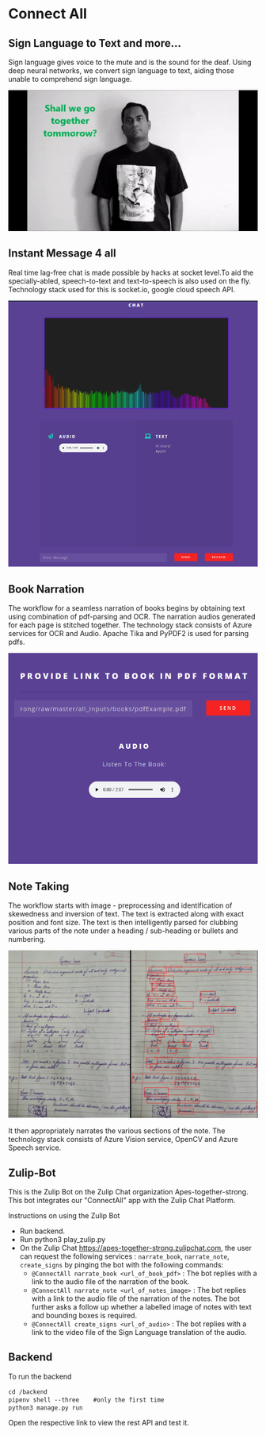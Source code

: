 # Connect All

## Sign Language to Text and more...

Sign language gives voice to the mute and is the sound for the deaf. Using deep neural networks, we convert sign language to text, aiding those unable to comprehend sign language.

![Sign Language Example](https://raw.githubusercontent.com/hackabit19/Apes_together_strong/master/backend/app/main/utils/toSignTranslator/ISL_Gifs/shall%20we%20go%20together%20tommorow.gif)

## Instant Message 4 all

Real time lag-free chat is made possible by hacks at socket level.To aid the specially-abled, speech-to-text and text-to-speech is also used on the fly. Technology stack used for this is socket.io, google cloud speech API.

![Instant Message 4 all](https://raw.githubusercontent.com/hackabit19/Apes_together_strong/master/all_inputs/im4all_example/im4all.png)

## Book Narration

The workflow for a seamless narration of books begins by obtaining text using combination of pdf-parsing and OCR. The narration audios generated for each page is stitched together. The technology stack consists of Azure services for OCR and Audio. Apache Tika and PyPDF2 is used for parsing pdfs.

![Book Narration](https://raw.githubusercontent.com/hackabit19/Apes_together_strong/master/all_inputs/books/book_ex_website.png)

## Note Taking

The workflow starts with image - preprocessing and identification of skewedness and inversion of text. The text is extracted along with exact position and font size. The text is then intelligently parsed for clubbing various parts of the note under a heading / sub-heading or bullets and numbering.

![Note Example](https://raw.githubusercontent.com/hackabit19/Apes_together_strong/master/all_inputs/notes/note_ex.png)

It then appropriately narrates the various sections of the note. The technology stack consists of Azure Vision service, OpenCV and Azure Speech service.

## Zulip-Bot

This is the Zulip Bot on the Zulip Chat organization Apes-together-strong. This bot integrates our "ConnectAll" app with the Zulip Chat Platform.

Instructions on using the Zulip Bot
- Run backend.
- Run python3 play_zulip.py
- On the Zulip Chat https://apes-together-strong.zulipchat.com, the user can request the following services : `narrate_book`, `narrate_note`, `create_signs` by pinging the bot with the following commands: 
    - `@ConnectAll narrate_book <url_of_book_pdf>` : The bot replies with a link to the audio file of the narration of the book.
    - `@ConnectAll narrate_note <url_of_notes_image>` : The bot replies with a link to the audio file of the narration of the notes. The bot further asks a follow up whether a labelled image of notes with text and bounding boxes is required.
    - `@ConnectAll create_signs <url_of_audio>` : The bot replies with a link to the video file of the Sign Language translation of the audio.

## Backend

To run the backend

```shell
cd /backend
pipenv shell --three    #only the first time
python3 manage.py run
```

Open the respective link to view the rest API and test it.
